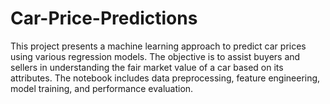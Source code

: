 # Car-Price-Predictions
This project presents a machine learning approach to predict car prices using various regression models. The objective is to assist buyers and sellers in understanding the fair market value of a car based on its attributes. The notebook includes data preprocessing, feature engineering, model training, and performance evaluation.
